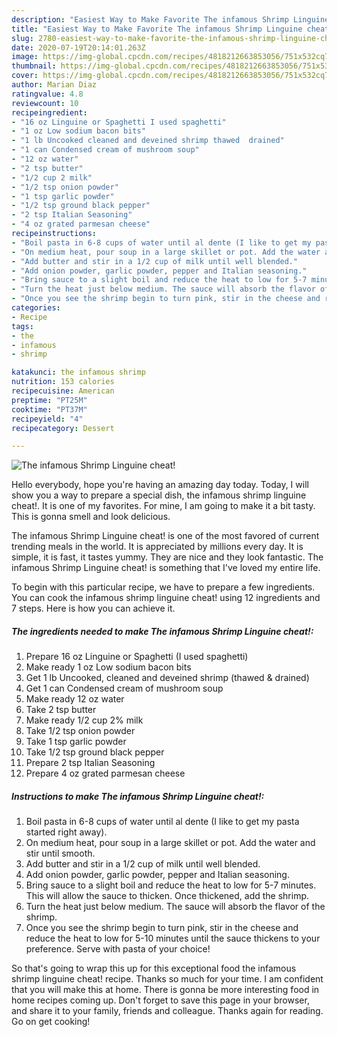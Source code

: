 ```yaml
---
description: "Easiest Way to Make Favorite The infamous Shrimp Linguine cheat!"
title: "Easiest Way to Make Favorite The infamous Shrimp Linguine cheat!"
slug: 2780-easiest-way-to-make-favorite-the-infamous-shrimp-linguine-cheat
date: 2020-07-19T20:14:01.263Z
image: https://img-global.cpcdn.com/recipes/4818212663853056/751x532cq70/the-infamous-shrimp-linguine-cheat-recipe-main-photo.jpg
thumbnail: https://img-global.cpcdn.com/recipes/4818212663853056/751x532cq70/the-infamous-shrimp-linguine-cheat-recipe-main-photo.jpg
cover: https://img-global.cpcdn.com/recipes/4818212663853056/751x532cq70/the-infamous-shrimp-linguine-cheat-recipe-main-photo.jpg
author: Marian Diaz
ratingvalue: 4.8
reviewcount: 10
recipeingredient:
- "16 oz Linguine or Spaghetti I used spaghetti"
- "1 oz Low sodium bacon bits"
- "1 lb Uncooked cleaned and deveined shrimp thawed  drained"
- "1 can Condensed cream of mushroom soup"
- "12 oz water"
- "2 tsp butter"
- "1/2 cup 2 milk"
- "1/2 tsp onion powder"
- "1 tsp garlic powder"
- "1/2 tsp ground black pepper"
- "2 tsp Italian Seasoning"
- "4 oz grated parmesan cheese"
recipeinstructions:
- "Boil pasta in 6-8 cups of water until al dente (I like to get my pasta started right away)."
- "On medium heat, pour soup in a large skillet or pot. Add the water and stir until smooth."
- "Add butter and stir in a 1/2 cup of milk until well blended."
- "Add onion powder, garlic powder, pepper and Italian seasoning."
- "Bring sauce to a slight boil and reduce the heat to low for 5-7 minutes. This will allow the sauce to thicken. Once thickened, add the shrimp."
- "Turn the heat just below medium. The sauce will absorb the flavor of the shrimp."
- "Once you see the shrimp begin to turn pink, stir in the cheese and reduce the heat to low for 5-10 minutes until the sauce thickens to your preference. Serve with pasta of your choice!"
categories:
- Recipe
tags:
- the
- infamous
- shrimp

katakunci: the infamous shrimp 
nutrition: 153 calories
recipecuisine: American
preptime: "PT25M"
cooktime: "PT37M"
recipeyield: "4"
recipecategory: Dessert

---
```



![The infamous Shrimp Linguine cheat!](https://img-global.cpcdn.com/recipes/4818212663853056/751x532cq70/the-infamous-shrimp-linguine-cheat-recipe-main-photo.jpg)

Hello everybody, hope you're having an amazing day today. Today, I will show you a way to prepare a special dish, the infamous shrimp linguine cheat!. It is one of my favorites. For mine, I am going to make it a bit tasty. This is gonna smell and look delicious.

The infamous Shrimp Linguine cheat! is one of the most favored of current trending meals in the world. It is appreciated by millions every day. It is simple, it is fast, it tastes yummy. They are nice and they look fantastic. The infamous Shrimp Linguine cheat! is something that I've loved my entire life.




To begin with this particular recipe, we have to prepare a few ingredients. You can cook the infamous shrimp linguine cheat! using 12 ingredients and 7 steps. Here is how you can achieve it.

<!--inarticleads1-->

##### The ingredients needed to make The infamous Shrimp Linguine cheat!:

1. Prepare 16 oz Linguine or Spaghetti (I used spaghetti)
1. Make ready 1 oz Low sodium bacon bits
1. Get 1 lb Uncooked, cleaned and deveined shrimp (thawed &amp; drained)
1. Get 1 can Condensed cream of mushroom soup
1. Make ready 12 oz water
1. Take 2 tsp butter
1. Make ready 1/2 cup 2% milk
1. Take 1/2 tsp onion powder
1. Take 1 tsp garlic powder
1. Take 1/2 tsp ground black pepper
1. Prepare 2 tsp Italian Seasoning
1. Prepare 4 oz grated parmesan cheese




<!--inarticleads2-->

##### Instructions to make The infamous Shrimp Linguine cheat!:

1. Boil pasta in 6-8 cups of water until al dente (I like to get my pasta started right away).
1. On medium heat, pour soup in a large skillet or pot. Add the water and stir until smooth.
1. Add butter and stir in a 1/2 cup of milk until well blended.
1. Add onion powder, garlic powder, pepper and Italian seasoning.
1. Bring sauce to a slight boil and reduce the heat to low for 5-7 minutes. This will allow the sauce to thicken. Once thickened, add the shrimp.
1. Turn the heat just below medium. The sauce will absorb the flavor of the shrimp.
1. Once you see the shrimp begin to turn pink, stir in the cheese and reduce the heat to low for 5-10 minutes until the sauce thickens to your preference. Serve with pasta of your choice!




So that's going to wrap this up for this exceptional food the infamous shrimp linguine cheat! recipe. Thanks so much for your time. I am confident that you will make this at home. There is gonna be more interesting food in home recipes coming up. Don't forget to save this page in your browser, and share it to your family, friends and colleague. Thanks again for reading. Go on get cooking!
